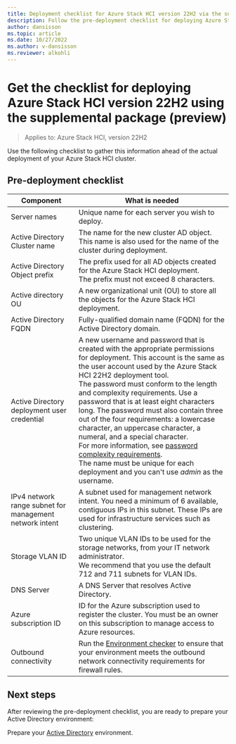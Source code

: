 ```yaml
---
title: Deployment checklist for Azure Stack HCI version 22H2 via the supplemental package (preview) 
description: Follow the pre-deployment checklist for deploying Azure Stack HCI version 22H2 (preview).
author: dansisson
ms.topic: article
ms.date: 10/27/2022
ms.author: v-dansisson
ms.reviewer: alkohli
---
```


# Get the checklist for deploying Azure Stack HCI version 22H2 using the supplemental package (preview)

> Applies to: Azure Stack HCI, version 22H2

Use the following checklist to gather this information ahead of the actual deployment of your Azure Stack HCI cluster.


## Pre-deployment checklist

|Component|What is needed|
|--|--|
|Server names|Unique name for each server you wish to deploy.|
|Active Directory Cluster name|The name for the new cluster AD object. This name is also used for the name of the cluster during deployment.|
Active Directory Object prefix|The prefix used for all AD objects created for the Azure Stack HCI deployment. <br> The prefix must not exceed 8 characters.|
Active directory OU|A new organizational unit (OU) to store all the objects for the Azure Stack HCI deployment.|
|Active Directory FQDN|Fully-qualified domain name (FQDN) for the Active Directory domain.|
|Active Directory deployment user credential|A new username and password that is created with the appropriate  permissions for deployment. This account is the same as the user account used by the Azure Stack HCI 22H2 deployment tool.<br>The password must conform to the length and complexity requirements. Use a password that is at least eight characters long. The password must also contain three out of the four requirements: a lowercase character, an uppercase character, a numeral, and  a special character.<br>For more information, see [password complexity requirements](/azure/active-directory-b2c/password-complexity?pivots=b2c-user-flow). <br> The name must be unique for each deployment and you can't use *admin* as the username.|
|IPv4 network range subnet for management network intent|A subnet used for management network intent. You need a minimum of 6 available, contiguous IPs in this subnet. These IPs are used for infrastructure services such as clustering.|
|Storage VLAN ID|Two unique VLAN IDs to be used for the storage networks, from your IT network administrator.<br> We recommend that you use the default 712 and 711 subnets for VLAN IDs.|
|DNS Server|A DNS Server that resolves Active Directory.|
|Azure subscription ID|ID for the Azure subscription used to register the cluster. You must be an owner on this subscription to manage access to Azure resources.|
|Outbound connectivity| Run the [Environment checker](../manage/use-environment-checker.md) to ensure that your environment meets the outbound network connectivity requirements for firewall rules.|

## Next steps

After reviewing the pre-deployment checklist, you are ready to prepare your Active Directory environment:

Prepare your [Active Directory](deployment-tool-active-directory.md) environment.
